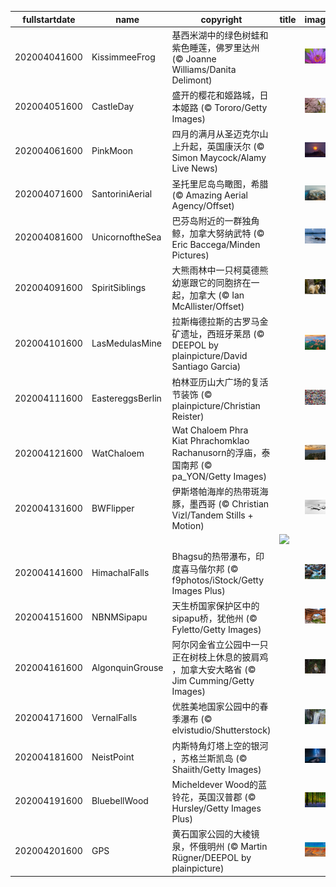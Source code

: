 |fullstartdate|name|copyright|title|image|
|--|--|--|--|--|
202004041600|KissimmeeFrog|基西米湖中的绿色树蛙和紫色睡莲，佛罗里达州 (© Joanne Williams/Danita Delimont)||![](/zh-CN/2020/04/202004041600KissimmeeFrog.jpg)|
202004051600|CastleDay|盛开的樱花和姬路城，日本姬路 (© Tororo/Getty Images)||![](/zh-CN/2020/04/202004051600CastleDay.jpg)|
202004061600|PinkMoon|四月的满月从圣迈克尔山上升起，英国康沃尔 (© Simon Maycock/Alamy Live News)||![](/zh-CN/2020/04/202004061600PinkMoon.jpg)|
202004071600|SantoriniAerial|圣托里尼岛鸟瞰图，希腊 (© Amazing Aerial Agency/Offset)||![](/zh-CN/2020/04/202004071600SantoriniAerial.jpg)|
202004081600|UnicornoftheSea|巴芬岛附近的一群独角鲸，加拿大努纳武特 (© Eric Baccega/Minden Pictures)||![](/zh-CN/2020/04/202004081600UnicornoftheSea.jpg)|
202004091600|SpiritSiblings|大熊雨林中一只柯莫德熊幼崽跟它的同胞挤在一起，加拿大 (© Ian McAllister/Offset)||![](/zh-CN/2020/04/202004091600SpiritSiblings.jpg)|
202004101600|LasMedulasMine|拉斯梅德拉斯的古罗马金矿遗址，西班牙莱昂 (© DEEPOL by plainpicture/David Santiago Garcia)||![](/zh-CN/2020/04/202004101600LasMedulasMine.jpg)|
202004111600|EastereggsBerlin|柏林亚历山大广场的复活节装饰 (© plainpicture/Christian Reister)||![](/zh-CN/2020/04/202004111600EastereggsBerlin.jpg)|
202004121600|WatChaloem|Wat Chaloem Phra Kiat Phrachomklao Rachanusorn的浮庙，泰国南邦 (© pa_YON/Getty Images)||![](/zh-CN/2020/04/202004121600WatChaloem.jpg)|
202004131600|BWFlipper|伊斯塔帕海岸的热带斑海豚，墨西哥 (© Christian Vizl/Tandem Stills + Motion)||![](/zh-CN/2020/04/202004131600BWFlipper.jpg)|
||||![](/zh-CN/2020/04/.jpg)|
202004141600|HimachalFalls|Bhagsu的热带瀑布，印度喜马偕尔邦 (© f9photos/iStock/Getty Images Plus)||![](/zh-CN/2020/04/202004141600HimachalFalls.jpg)|
202004151600|NBNMSipapu|天生桥国家保护区中的sipapu桥，犹他州 (© Fyletto/Getty Images)||![](/zh-CN/2020/04/202004151600NBNMSipapu.jpg)|
202004161600|AlgonquinGrouse|阿尔冈金省立公园中一只正在树枝上休息的披肩鸡 ，加拿大安大略省 (© Jim Cumming/Getty Images)||![](/zh-CN/2020/04/202004161600AlgonquinGrouse.jpg)|
202004171600|VernalFalls|优胜美地国家公园中的春季瀑布 (© elvistudio/Shutterstock)||![](/zh-CN/2020/04/202004171600VernalFalls.jpg)|
202004181600|NeistPoint|内斯特角灯塔上空的银河 ，苏格兰斯凯岛 (© Shaiith/Getty Images)||![](/zh-CN/2020/04/202004181600NeistPoint.jpg)|
202004191600|BluebellWood|Micheldever Wood的蓝铃花，英国汉普郡 (© Hursley/Getty Images Plus)||![](/zh-CN/2020/04/202004191600BluebellWood.jpg)|
202004201600|GPS|黄石国家公园的大棱镜泉，怀俄明州 (© Martin Rügner/DEEPOL by plainpicture)||![](/zh-CN/2020/04/202004201600GPS.jpg)|
